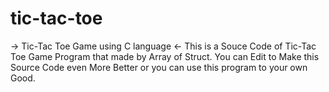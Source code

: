 # tic-tac-toe
-> Tic-Tac Toe Game using C language <-
This is a Souce Code of Tic-Tac Toe Game Program that made by Array of Struct.
You can Edit to Make this Source Code even More Better or you can use this program to your own Good.
